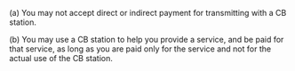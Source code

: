 (a) You may not accept direct or indirect payment for transmitting with a CB station.

(b) You may use a CB station to help you provide a service, and be paid for that service, as long as you are paid only for the service and not for the actual use of the CB station.

